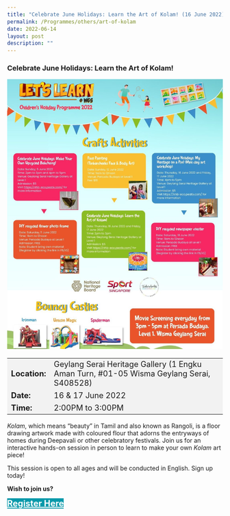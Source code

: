 ```yaml
---
title: "Celebrate June Holidays: Learn the Art of Kolam! (16 June 2022)"
permalink: /Programmes/others/art-of-kolam
date: 2022-06-14
layout: post
description: ""
---
```


### Celebrate June Holidays: Learn the Art of Kolam!  ###

<img src="/images/Programmes (June 2022)/WGS-children-programme.jpg" style="width:650px; height:auto">

<table  style="font-size:130%; background-color:#f2f2f2">
	<tbody>
		<tr>
			 <td><b>Location:</b></td><td>Geylang Serai Heritage Gallery (1 Engku Aman Turn, #01-05 Wisma Geylang Serai, S408528)</td>
		</tr>
		<tr>
		 <td><b>Date:</b> </td><td>16 & 17 June 2022</td>
		</tr>
		<tr>
			<td> <b>Time:</b> </td><td> 2:00PM to 3:00PM </td>
		</tr>
	</tbody>
</table>

_Kolam_, which means “beauty” in Tamil and also known as Rangoli, is a floor drawing artwork made with coloured flour that adorns the entryways of homes during Deepavali or other celebratory festivals. Join us for an interactive hands-on session in person to learn to make your own _Kolam_ art piece!  
  
This session is open to all ages and will be conducted in English. Sign up today!

<b>	Wish to join us?</b>
<div>
	<a href="https://nhb-eco.peatix.com/" style="font-size:20px; width:35%; height:60px; background-color:#0899AA; color:white" class="bp-button"><b>Register Here</b></a>
</div>
